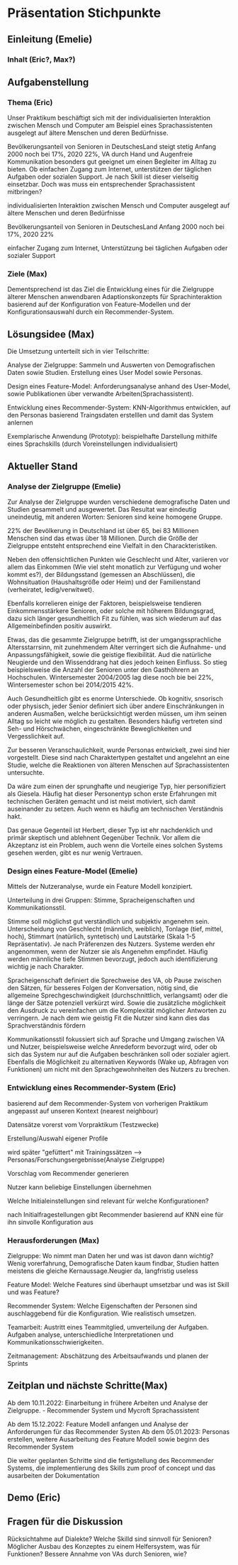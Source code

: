 # Präsentation Stichpunkte
## Einleitung (Emelie)
### Inhalt (Eric?, Max?)
## Aufgabenstellung
### Thema (Eric)
Unser Praktikum beschäftigt sich mit der individualisierten Interaktion zwischen Mensch und Computer am Beispiel eines Sprachassistenten ausgelegt auf ältere Menschen und deren Bedürfnisse.

Bevölkerungsanteil von Senioren in DeutschesLand steigt stetig Anfang 2000 noch bei 17%, 2020 22%, VA durch Hand und Augenfreie Kommunikation besonders gut geeignet um einen Begleiter im Alltag zu bieten. Ob einfachen Zugang zum Internet, unterstützen der täglichen Aufgaben oder sozialen Support. Je nach Skill ist dieser vielseitig einsetzbar. Doch was muss ein entsprechender Sprachassistent mitbringen?

individualisierten Interaktion zwischen Mensch und Computer
ausgelegt auf ältere Menschen und deren Bedürfnisse

Bevölkerungsanteil von Senioren in DeutschesLand
Anfang 2000 noch bei 17%, 2020 22%

einfacher Zugang zum Internet, Unterstützung bei täglichen Aufgaben oder sozialer Support

### Ziele (Max)
Dementsprechend ist das Ziel die Entwicklung eines für die Zielgruppe älterer Menschen anwendbaren Adaptionskonzepts für Sprachinteraktion basierend auf der Konfiguration von Feature-Modellen und der Konfigurationsauswahl durch ein Recommender-System.

## Lösungsidee (Max)
Die Umsetzung unterteilt sich in vier Teilschritte:

Analyse der Zielgruppe: Sammeln und Auswerten von Demografischen Daten sowie Studien. Erstellung eines User Model sowie Personas.

Design eines Feature-Model: Anforderungsanalyse anhand des User-Model, sowie Publikationen über verwandte Arbeiten(Sprachassistent).

Entwicklung eines Recommender-System: KNN-Algorithmus entwicklen, auf den Personas basierend Traingsdaten erstelllen und damit das System anlernen

Exemplarische Anwendung (Prototyp): beispielhafte Darstellung mithilfe eines Sprachskills (durch Voreinstellungen individualisiert)

## Aktueller Stand
### Analyse der Zielgruppe (Emelie)
Zur Analyse der Zielgruppe wurden verschiedene demografische Daten und Studien gesammelt und ausgewertet. Das Resultat war eindeutig uneindeutig, mit anderen Worten: Senioren sind keine homogene Gruppe. 

22% der Bevölkerung in Deutschland ist über 65, bei 83 Millionen Menschen sind das etwas über 18 Millionen. Durch die Größe der Zielgruppe entsteht entsprechend eine Vielfalt in den Charackteristiken. 

Neben den offensichtlichen Punkten wie Geschlecht und Alter, variieren vor allem das Einkommen (Wie viel steht monatlich zur Verfügung und woher kommt es?), der Bildungsstand (gemessen an Abschlüssen), die Wohnsituation (Haushaltsgröße oder Heim) und der Familienstand (verheiratet, ledig/verwitwet). 

Ebenfalls korrelieren einige der Faktoren, beispielsweise tendieren Einkommensstärkere Senioren, oder solche mit höherem Bildungsgrad, dazu sich länger gesundheitlich Fit zu fühlen, was sich wiederum auf das Allgemeinbefinden positiv auswirkt.

Etwas, das die gesammte Zielgruppe betrifft, ist der umgangssprachliche Altersstarrsinn, mit zunehmendem Alter verringert sich die Aufnahme- und Anpassungsfähigkeit, sowie die geistige flexibilität. Aud die natürliche Neugierde und den Wissenddrang hat dies jedoch keinen Einfluss. So stieg beispielsweise die Anzahl der Senioren unter den Gasthöhrern an Hochschulen. Wintersemester 2004/2005 lag diese noch bie bei 22%, Wintersemester schon bei 2014/2015 42%. 

Auch Gesundheitlich gibt es enorme Unterschiede. Ob kognitiv, snsorisch oder physisch, jeder Senior definiert sich über andere Einschränkungen in anderen Ausmaßen, welche berücksichtigt werden müssen, um ihm seinen Alltag so leicht wie möglich zu gestalten. 
Besonders häufig vertreten sind Seh- und Hörschwächen, eingeschränkte Beweglichkeiten und Vergesslichkeit auf. 

Zur besseren Veranschaulichkeit, wurde Personas entwickelt, zwei sind hier vorgestellt. Diese sind nach Charaktertypen gestaltet und angelehnt an eine Studie, welche die Reaktionen von älteren Menschen auf Sprachassistenten untersuchte. 

Da wäre zum einen der sprunghafte und neugierige Typ, hier personifiziert als Giesela. Häufig hat dieser Personentyp schon erste Erfahrungen mit technischen Geräten gemacht und ist meist motiviert, sich damit auseinander zu setzen. Auch wenn es häufig am technischen Verständnis hakt.

Das genaue Gegenteil ist Herbert, dieser Typ ist ehr nachdenklich und primär skeptisch und ablehnent Gegenüber Technik. Vor allem die Akzeptanz ist ein Problem, auch wenn die Vorteile eines solchen Systems gesehen werden, gibt es nur wenig Vertrauen. 

### Design eines Feature-Model (Emelie)
Mittels der Nutzeranalyse, wurde ein Feature Modell konzipiert.

Unterteilung in drei Gruppen: Stimme, Spracheigenschaften und Kommunikationsstil.

Stimme soll möglichst gut verständlich und subjektiv angenehm sein. Unterscheidung von Geschlecht (männlich, weiblich), Tonlage (tief, mittel, hoch), Stimmart (natürlich, syntetisch) und Lautstärke (Skala 1-5 Repräsentativ). Je nach Präferenzen des Nutzers. Systeme werden ehr angenommen, wenn der Nutzer sie als Angenehm empfindet. Häufig werden männliche tiefe Stimmen bevorzugt, jedoch auch identifizierung wichtig je nach Charakter. 

Spracheigenschaft definiert die Sprechweise des VA, ob Pause zwischen den Sätzen, für besseres Folgen der Konversation, nötig sind, die allgemeine Sprechgeschwindigkeit (durchschnittlich, verlangsamt) oder die länge der Sätze potenziell verkürzt wird. Sowie die zusätzliche möglichkeit den Ausdruck zu vereinfachen um die Komplexität möglicher Antworten zu verringern. Je nach dem wie geistig Fit die Nutzer sind kann dies das Sprachverständnis fördern

Kommunikationsstil fokussiert sich auf Sprache und Umgang zwischen VA und Nutzer, beispielsweise welche Anredeform bevorzugt wird, oder ob sich das System nur auf die Aufgaben beschränken soll oder sozialer agiert. Ebenfalls die Möglichkeit zu alternativen Keywords (Wake up, Abfragen von Funktionen) um nicht mit den Sprachgewohnheiten des Nutzers zu brechen. 

### Entwicklung eines Recommender-System (Eric)
basierend auf dem Recommender-System von vorherigen Praktikum angepasst auf unseren Kontext (nearest neighbour)

Datensätze vorerst vom Vorpraktikum (Testzwecke)

Erstellung/Auswahl eigener Profile

wird später "gefüttert" mit Trainingssätzen --> Personas/Forschungsergebnisse(Analyse Zielgruppe)

Vorschlag vom Recommender generieren

Nutzer kann beliebige Einstellungen übernehmen

Welche Initialeinstellungen sind relevant für welche Konfigurationen? 

nach Initialfragestellungen gibt Recommender basierend auf KNN eine für ihn sinvolle Konfiguration aus


### Herausforderungen (Max)
Zielgruppe: Wo nimmt man Daten her und was ist davon dann wichtig? Wenig vorerfahrung, Demografische Daten kaum findbar, Studien hatten meistens die gleiche Kernaussage.Neugier da, langfristig useless 

Feature Model: Welche Features sind überhaupt umsetzbar und was ist Skill und was Feature? 

Recommender System: Welche Eigenschaften der Personen sind auschlaggebend für die Konfiguration. Wie realistisch umsetzen. 

Teamarbeit: Austritt eines Teammitglied, umverteilung der Aufgaben. Aufgaben analyse, unterschiedliche Interpretationen und Kommunikationsschwierigkeiten.

Zeitmanagement: Abschätzung des Arbeitsaufwands und planen der Sprints

## Zeitplan und nächste Schritte(Max)

Ab dem 10.11.2022: Einarbeitung in frühere Arbeiten und Analyse der Zielgruppe. 
    - Recommender System und Mycroft Sprachassistent

Ab dem 15.12.2022: Feature Modell anfangen und Analyse der Anforderungen für das Recommender Systen
Ab dem 05.01.2023: Personas erstellen, weitere Ausarbeitung des Feature Modell sowie beginn des Recommender System

Die weiter geplanten Schritte sind die fertigstellung des Recommender Systems, die implementierung des Skills zum proof of concept und das ausarbeiten der Dokumentation

## Demo (Eric)

## Fragen für die Diskussion

Rücksichtahme auf Dialekte?
Welche Skilld sind sinnvoll für Senioren?
Möglicher Ausbau des Konzeptes zu einem Helfersystem, was für Funktionen?
Bessere Annahme von VAs durch Senioren, wie?